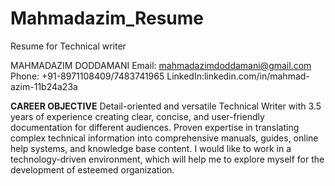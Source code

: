 # Mahmadazim_Resume
Resume for Technical writer


MAHMADAZIM DODDAMANI
Email: mahmadazimdoddamani@gmail.com
Phone: +91-8971108409/7483741965
LinkedIn:linkedin.com/in/mahmad-azim-11b24a23a

**CAREER OBJECTIVE**
Detail-oriented and versatile Technical Writer with 3.5 years of experience creating clear, concise, and user-friendly documentation for different audiences. Proven expertise in translating complex technical information into comprehensive manuals, guides, online help systems, and knowledge base content. I would like to work in a technology-driven environment, which will help me to explore myself for the development of esteemed organization.
